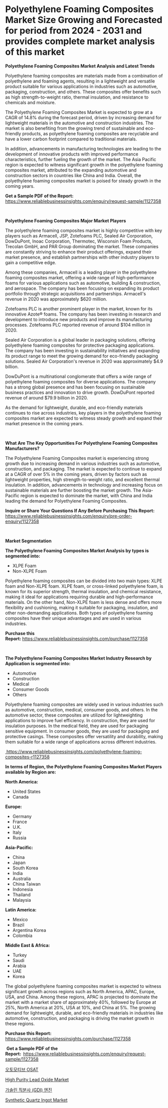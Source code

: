 <p><h1>Polyethylene Foaming Composites Market Size Growing and Forecasted for period from 2024 - 2031 and provides complete market analysis of this market</h1></p><p><strong>Polyethylene Foaming Composites Market Analysis and Latest Trends</strong></p>
<p><p>Polyethylene foaming composites are materials made from a combination of polyethylene and foaming agents, resulting in a lightweight and versatile product suitable for various applications in industries such as automotive, packaging, construction, and others. These composites offer benefits such as high strength-to-weight ratio, thermal insulation, and resistance to chemicals and moisture.</p><p>The Polyethylene Foaming Composites Market is expected to grow at a CAGR of 14.8% during the forecast period, driven by increasing demand for lightweight materials in the automotive and construction industries. The market is also benefiting from the growing trend of sustainable and eco-friendly products, as polyethylene foaming composites are recyclable and have a lower carbon footprint compared to traditional materials.</p><p>In addition, advancements in manufacturing technologies are leading to the development of innovative products with improved performance characteristics, further fueling the growth of the market. The Asia Pacific region is expected to witness significant growth in the polyethylene foaming composites market, attributed to the expanding automotive and construction sectors in countries like China and India. Overall, the polyethylene foaming composites market is poised for steady growth in the coming years.</p></p>
<p><strong>Get a Sample PDF of the Report:&nbsp;</strong> <a href="https://www.reliablebusinessinsights.com/enquiry/request-sample/1127358">https://www.reliablebusinessinsights.com/enquiry/request-sample/1127358</a></p>
<p>&nbsp;</p>
<p><strong>Polyethylene Foaming Composites Major Market Players</strong></p>
<p><p>The polyethylene foaming composites market is highly competitive with key players such as Armacell, JSP, Zotefoams PLC, Sealed Air Corporation, DowDuPont, Inoac Corporation, Thermotec, Wisconsin Foam Products, Trecolan GmbH, and PAR Group dominating the market. These companies are constantly striving to enhance their product offerings, expand their market presence, and establish partnerships with other industry players to gain a competitive edge.</p><p>Among these companies, Armacell is a leading player in the polyethylene foaming composites market, offering a wide range of high-performance foams for various applications such as automotive, building & construction, and aerospace. The company has been focusing on expanding its product portfolio through strategic acquisitions and partnerships. Armacell's revenue in 2020 was approximately $620 million.</p><p>Zotefoams PLC is another prominent player in the market, known for its innovative Azote® foams. The company has been investing in research and development to introduce new products and improve its manufacturing processes. Zotefoams PLC reported revenue of around $104 million in 2020.</p><p>Sealed Air Corporation is a global leader in packaging solutions, offering polyethylene foaming composites for protective packaging applications. The company has been investing in sustainability initiatives and expanding its product range to meet the growing demand for eco-friendly packaging solutions. Sealed Air Corporation's revenue in 2020 was approximately $4.9 billion.</p><p>DowDuPont is a multinational conglomerate that offers a wide range of polyethylene foaming composites for diverse applications. The company has a strong global presence and has been focusing on sustainable business practices and innovation to drive growth. DowDuPont reported revenue of around $79.9 billion in 2020.</p><p>As the demand for lightweight, durable, and eco-friendly materials continues to rise across industries, key players in the polyethylene foaming composites market are expected to witness steady growth and expand their market presence in the coming years.</p></p>
<p>&nbsp;</p>
<p><strong>What Are The Key Opportunities For Polyethylene Foaming Composites Manufacturers?</strong></p>
<p><p>The Polyethylene Foaming Composites market is experiencing strong growth due to increasing demand in various industries such as automotive, construction, and packaging. The market is expected to continue to expand at a CAGR of over 5% in the coming years, driven by factors such as lightweight properties, high strength-to-weight ratio, and excellent thermal insulation. In addition, advancements in technology and increasing focus on sustainable materials are further boosting the market growth. The Asia-Pacific region is expected to dominate the market, with China and India leading the demand for Polyethylene Foaming Composites.</p></p>
<p><strong>Inquire or Share Your Questions If Any Before Purchasing This Report:</strong> <a href="https://www.reliablebusinessinsights.com/enquiry/pre-order-enquiry/1127358">https://www.reliablebusinessinsights.com/enquiry/pre-order-enquiry/1127358</a></p>
<p>&nbsp;</p>
<p><strong>Market Segmentation</strong></p>
<p><strong>The Polyethylene Foaming Composites Market Analysis by types is segmented into:</strong></p>
<p><ul><li>XLPE Foam</li><li>Non-XLPE Foam</li></ul></p>
<p><p>Polyethylene foaming composites can be divided into two main types: XLPE foam and Non-XLPE foam. XLPE foam, or cross-linked polyethylene foam, is known for its superior strength, thermal insulation, and chemical resistance, making it ideal for applications requiring durable and high-performance materials. On the other hand, Non-XLPE foam is less dense and offers more flexibility and cushioning, making it suitable for packaging, insulation, and other non-demanding applications. Both types of polyethylene foaming composites have their unique advantages and are used in various industries.</p></p>
<p><strong>Purchase this Report:&nbsp;</strong><a href="https://www.reliablebusinessinsights.com/purchase/1127358">https://www.reliablebusinessinsights.com/purchase/1127358</a></p>
<p>&nbsp;</p>
<p><strong>The Polyethylene Foaming Composites Market Industry Research by Application is segmented into:</strong></p>
<p><ul><li>Automotive</li><li>Construction</li><li>Medical</li><li>Consumer Goods</li><li>Others</li></ul></p>
<p><p>Polyethylene foaming composites are widely used in various industries such as automotive, construction, medical, consumer goods, and others. In the automotive sector, these composites are utilized for lightweighting applications to improve fuel efficiency. In construction, they are used for insulation purposes. In the medical field, they are used for packaging sensitive equipment. In consumer goods, they are used for packaging and protective casings. These composites offer versatility and durability, making them suitable for a wide range of applications across different industries.</p></p>
<p><a href="https://www.reliablebusinessinsights.com/polyethylene-foaming-composites-r1127358">&nbsp;https://www.reliablebusinessinsights.com/polyethylene-foaming-composites-r1127358</a></p>
<p><strong>In terms of Region, the Polyethylene Foaming Composites Market Players available by Region are:</strong></p>
<p>
    <p> <strong> North America: </strong>
        <ul>
            <li>United States</li>
            <li>Canada</li>
        </ul>
        </p> 
    <p> <strong> Europe: </strong>
        <ul>
            <li>Germany</li>
            <li>France</li>
            <li>U.K.</li>
            <li>Italy</li>
            <li>Russia</li>
        </ul>
        </p> 
    <p> <strong> Asia-Pacific: </strong>
        <ul>
            <li>China</li>
            <li>Japan</li>
            <li>South Korea</li>
            <li>India</li>
            <li>Australia</li>
            <li>China Taiwan</li>
            <li>Indonesia</li>
            <li>Thailand</li>
            <li>Malaysia</li>
        </ul>
        </p> 
    <p> <strong> Latin America: </strong>
        <ul>
            <li>Mexico</li>
            <li>Brazil</li>
            <li>Argentina Korea</li>
            <li>Colombia</li>
        </ul>
        </p> 
    <p> <strong> Middle East & Africa: </strong>
        <ul>
            <li>Turkey</li>
            <li>Saudi</li>
            <li>Arabia</li>
            <li>UAE</li>
            <li>Korea</li>
        </ul>
    </p>
    </p>
<p><p>The global polyethylene foaming composites market is expected to witness significant growth across regions such as North America, APAC, Europe, USA, and China. Among these regions, APAC is projected to dominate the market with a market share of approximately 40%, followed by Europe at 25%, North America at 20%, USA at 10%, and China at 5%. The growing demand for lightweight, durable, and eco-friendly materials in industries like automotive, construction, and packaging is driving the market growth in these regions.</p></p>
<p><strong>Purchase this Report: </strong><a href="https://www.reliablebusinessinsights.com/purchase/1127358">https://www.reliablebusinessinsights.com/purchase/1127358</a></p>
<p>&nbsp;<strong>Get a Sample PDF of the Report:&nbsp;&nbsp;</strong><a href="https://www.reliablebusinessinsights.com/enquiry/request-sample/1127358">https://www.reliablebusinessinsights.com/enquiry/request-sample/1127358</a></p>
<p><strong></strong></p>
<p><p><a href="https://github.com/kvbohdfy111/Market-Research-Report-List-1/blob/main/4092822146033.md">오토모티브 OSAT</a></p><p><a href="https://github.com/mateobossinovero/Market-Research-Report-List-1/blob/main/high-purity-lead-oxide-market.md">High Purity Lead Oxide Market</a></p><p><a href="https://github.com/rifqimuhammad018/Market-Research-Report-List-1/blob/main/5696403146034.md">가솔린 직분사 (GDI) 엔진</a></p><p><a href="https://github.com/anggakarna133/Market-Research-Report-List-1/blob/main/synthetic-quartz-ingot-market.md">Synthetic Quartz Ingot Market</a></p></p>